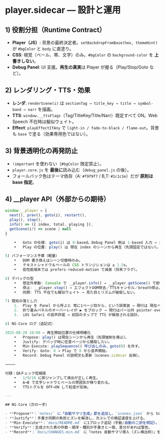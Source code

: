 <!--
Project: 2025-08-20_shorts-genesis_d05_v01
File:    notes/player.sidecar.md
Role:    player.core.js の設計判断・既知の落とし穴・運用メモ（ランタイム非依存）
Depends: player.core.js, style.css, debug_panel.js, scenes.json
Rules:
  - ここはコードではなく“言語化された設計”。責任分界と運用規範を残す
  - __player API はデバッグ最小集合（goto/next/prev/play/stop/info/getScene）
Quick Verify:
  - 背景は scene.base 直塗り（#bgColor & body）
  - A=白系薄ベール／B,T=黒系半透明ベールが重畳
Last-Touched: 2025-08-20 10:00 JST
NS-Core+J: Propose / Justify / Min-Execute / Verify / Record + Joy
-->

# player.sidecar — 設計と運用

## 1) 役割分担（Runtime Contract）
- **Player（JS）**: 背景の最終決定者。`setBackdropFromBase(hex, themeHint)` が `#bgColor` と `body` に直塗り。  
- **CSS**: 視覚（ベール、帯、文字）のみ。`#bgColor` の `background-color` を **上書きしない**。  
- **Debug Panel**: UI 支援。**再生の真実**は Player が握る（Play/Stop/Goto など）。

## 2) レンダリング・TTS・効果
- **レンダ**: `renderScene(i)` は `sectionTag → title_key → title → symbol-band → narr` を描画。  
- **TTS**: `window.__ttsFlags`（Tag/TitleKey/Title/Narr）既定すべて ON。Web Speech 不在時は擬似ウェイト。  
- **Effect**: `playEffectIfAny` で `light-in / fade-to-black / flame-out`。背景も `base` で塗る（効果専用色ではない）。

## 3) 背景透明化の再発防止
- `!important` を使わない（`#bgColor` 限定禁止）。  
- `player.core.js` を **最後に**読み込む（`debug_panel.js` の後）。  
- フォールバック色はテーマ依存（A: `#f9f9f7` / B,T: `#1c1c1e`）だが **原則は base 指定**。

## 4) __player API（外部からの期待）
```js
window.__player = {
  next(), prev(), goto(i), restart(),
  play(), stop(),
  info() => ({ index, total, playing }),
  getScene(i?) => scene | null
}

	•	Goto の仕様: goto(i) は 0-based。Debug Panel 側は 1-based 入力 → i-1 で渡している。
	•	Play の位置: play() は 現在 index のシーンから再生（先頭固定ではない）。

5) パフォーマンス予算（軽量）
	•	DOM 書き換えはシーン切替時のみ。
	•	テキストシャドウ＆ベールの CSS トランジションは ≤ 1.5s。
	•	低性能端末では prefers-reduced-motion で減衰（将来フラグ）。

6) デバッグの型
	•	想定外挙動: Console で __player.info() → __player.getScene() で即観測。
	•	停止: __player.stop() → エフェクトDOM除去／TTSキャンセル／breath停止。
	•	同期: TTS 不在でも擬似ウェイト → 見た目とリズムが破綻しない。

7) 既知の落とし穴
	1.	Play を Panel から呼ぶと 常に1ページ目から、という誤実装 → 現行は 現在ページから再生に修正済。
	2.	折り畳みパネルのオーバーレイが ▶︎ をブロック → 現行はバー以外 pointer-events: none で解消。
	3.	iOS Safari の音声許諾 → 初回のタップで TTS が解放される設計。

8) NS-Core ログ（追記式）

2025-08-20 10:00 — 再生開始位置の仕様明確化
	•	Propose: play() は現在シーンから再生（先頭強制を廃止）。
	•	Justify: デバッグ時に任意ページから聴取したい。
	•	Min-Execute: playSequence() 呼び出しのみ、goto(0) を外す。
	•	Verify: Goto: 8 → Play で 8 から音声開始。
	•	Record: Debug Panel の説明文も更新（scenes.sidecar 反映）。

⸻

付録：QAチェック短縮版
	•	1/9/16 に即ジャンプして演出が正しく再生。
	•	A→B で文字シャドウとベールの雰囲気が移り変わる。
	•	TTSトグルを OFF→ON して粒度が反映。

---

## NS-Core（次の一手）

- **Propose**：`notes/` に「自動サマリ生成」節を追加し、`scenes.json` から Scene Map 表を自動生成するワンライナー（Node/ブラウザ両対応）を添付。  
- **Justify**：手書き同期の負担とズレを解消し、次スレでの検証速度を上げる。  
- **Min-Execute**：`docs/README.md` に1ブロック追記（手動/自動の二択を明記）。コードは別途 `tools/scene-scan.js` として追加。  
- **Verify**：生成された表の件数・順序・種別が手書きと一致、差分があれば警告。  
- **Record**：`docs/CHANGES.min.md` に「notes 自動サマリ導入（ズレ検出枠）」を1行追記。